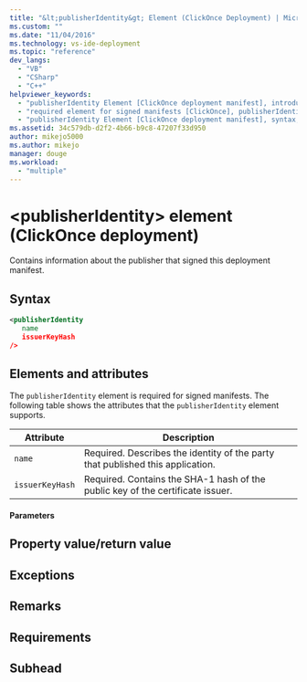 ```yaml
---
title: "&lt;publisherIdentity&gt; Element (ClickOnce Deployment) | Microsoft Docs"
ms.custom: ""
ms.date: "11/04/2016"
ms.technology: vs-ide-deployment
ms.topic: "reference"
dev_langs: 
  - "VB"
  - "CSharp"
  - "C++"
helpviewer_keywords: 
  - "publisherIdentity Element [ClickOnce deployment manifest], introduction"
  - "required element for signed manifests [ClickOnce], publisherIdentity Element"
  - "publisherIdentity Element [ClickOnce deployment manifest], syntax, elements, and attributes"
ms.assetid: 34c579db-d2f2-4b66-b9c8-47207f33d950
author: mikejo5000
ms.author: mikejo
manager: douge
ms.workload: 
  - "multiple"
---
```

# &lt;publisherIdentity&gt; element (ClickOnce deployment)
Contains information about the publisher that signed this deployment manifest.  
  
## Syntax  
  
```xml  
<publisherIdentity  
   name  
   issuerKeyHash  
/>  
```  
  
## Elements and attributes  
 The `publisherIdentity` element is required for signed manifests. The following table shows the attributes that the `publisherIdentity` element supports.  
  
|Attribute|Description|  
|---------------|-----------------|  
|`name`|Required. Describes the identity of the party that published this application.|  
|`issuerKeyHash`|Required. Contains the SHA-1 hash of the public key of the certificate issuer.|  
  
#### Parameters  
  
## Property value/return value  
  
## Exceptions  
  
## Remarks  
  
## Requirements  
  
## Subhead